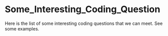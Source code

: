 # Some_Interesting_Coding_Question
Here is the list of some interesting coding questions that we can meet. See some examples.
